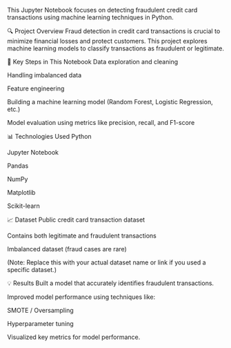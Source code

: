 This Jupyter Notebook focuses on detecting fraudulent credit card transactions using machine learning techniques in Python.

🔍 Project Overview
Fraud detection in credit card transactions is crucial to minimize financial losses and protect customers. This project explores machine learning models to classify transactions as fraudulent or legitimate.

🧠 Key Steps in This Notebook
Data exploration and cleaning

Handling imbalanced data

Feature engineering

Building a machine learning model (Random Forest, Logistic Regression, etc.)

Model evaluation using metrics like precision, recall, and F1-score

📊 Technologies Used
Python

Jupyter Notebook

Pandas

NumPy

Matplotlib

Scikit-learn

📈 Dataset
Public credit card transaction dataset

Contains both legitimate and fraudulent transactions

Imbalanced dataset (fraud cases are rare)

(Note: Replace this with your actual dataset name or link if you used a specific dataset.)

💡 Results
Built a model that accurately identifies fraudulent transactions.

Improved model performance using techniques like:

SMOTE / Oversampling

Hyperparameter tuning

Visualized key metrics for model performance.

